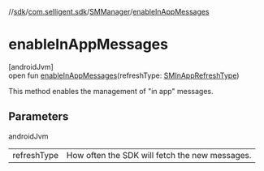 //[sdk](../../../index.md)/[com.selligent.sdk](../index.md)/[SMManager](index.md)/[enableInAppMessages](enable-in-app-messages.md)

# enableInAppMessages

[androidJvm]\
open fun [enableInAppMessages](enable-in-app-messages.md)(refreshType: [SMInAppRefreshType](../-s-m-in-app-refresh-type/index.md))

This method enables the management of &quot;in app&quot; messages.

## Parameters

androidJvm

| | |
|---|---|
| refreshType | How often the SDK will fetch the new messages. |
